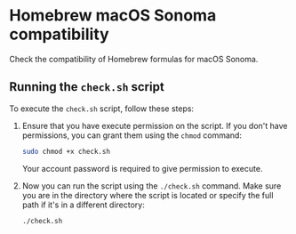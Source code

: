 # Homebrew macOS Sonoma compatibility

Check the compatibility of Homebrew formulas for macOS Sonoma.

## Running the `check.sh` script

To execute the `check.sh` script, follow these steps:

1. Ensure that you have execute permission on the script. If you don't have permissions, you can grant them using the `chmod` command:

   ```bash
   sudo chmod +x check.sh
   ```

   Your account password is required to give permission to execute.

2. Now you can run the script using the `./check.sh` command. Make sure you are in the directory where the script is located or specify the full path if it's in a different directory:

   ```bash
   ./check.sh
   ```
